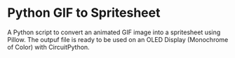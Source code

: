 # Python GIF to Spritesheet
 A Python script to convert an animated GIF image into a spritesheet using Pillow. The outpuf file is ready to be used on an OLED Display (Monochrome of Color) with CircuitPython.
